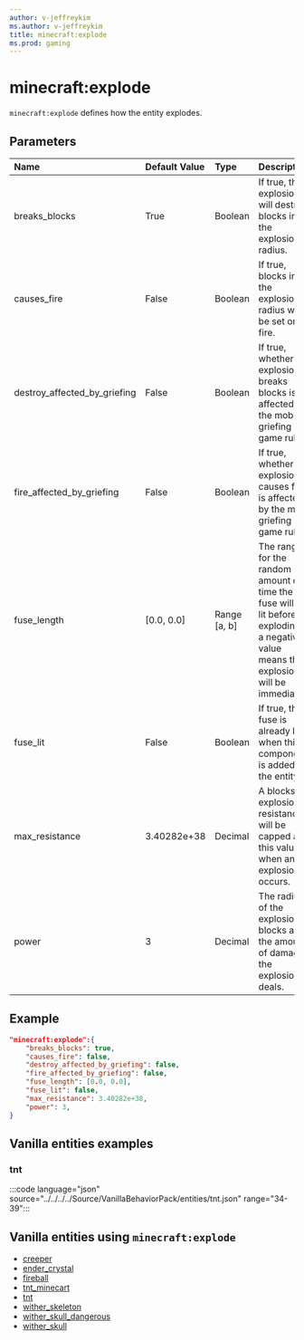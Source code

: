 ```yaml
---
author: v-jeffreykim
ms.author: v-jeffreykim
title: minecraft:explode
ms.prod: gaming
---
```


# minecraft:explode

`minecraft:explode` defines how the entity explodes.

## Parameters

|Name |Default Value  |Type  |Description  |
|:----------|:----------|:----------|:----------|
| breaks_blocks| True| Boolean| If true, the explosion will destroy blocks in the explosion radius. |
| causes_fire| False| Boolean| If true, blocks in the explosion radius will be set on fire. |
| destroy_affected_by_griefing| False| Boolean| If true, whether the explosion breaks blocks is affected by the mob griefing game rule. |
| fire_affected_by_griefing| False| Boolean| If true, whether the explosion causes fire is affected by the mob griefing game rule. |
| fuse_length| [0.0, 0.0]| Range [a, b]| The range for the random amount of time the fuse will be lit before exploding, a negative value means the explosion will be immediate. |
| fuse_lit| False| Boolean| If true, the fuse is already lit when this component is added to the entity. |
| max_resistance| 3.40282e+38| Decimal| A blocks explosion resistance will be capped at this value when an explosion occurs. |
| power| 3| Decimal| The radius of the explosion in blocks and the amount of damage the explosion deals. |

## Example

```json
"minecraft:explode":{
    "breaks_blocks": true,
    "causes_fire": false,
    "destroy_affected_by_griefing": false,
    "fire_affected_by_griefing": false,
    "fuse_length": [0.0, 0.0],
    "fuse_lit": false,
    "max_resistance": 3.40282e+38,
    "power": 3,
}
```

## Vanilla entities examples

### tnt

:::code language="json" source="../../../../Source/VanillaBehaviorPack/entities/tnt.json" range="34-39":::

## Vanilla entities using `minecraft:explode`

- [creeper](../../../../Source/VanillaBehaviorPack_Snippets/entities/creeper.md)
- [ender_crystal](../../../../Source/VanillaBehaviorPack_Snippets/entities/ender_crystal.md)
- [fireball](../../../../Source/VanillaBehaviorPack_Snippets/entities/fireball.md)
- [tnt_minecart](../../../../Source/VanillaBehaviorPack_Snippets/entities/tnt_minecart.md)
- [tnt](../../../../Source/VanillaBehaviorPack_Snippets/entities/tnt.md)
- [wither_skeleton](../../../../Source/VanillaBehaviorPack_Snippets/entities/wither_skeleton.md)
- [wither_skull_dangerous](../../../../Source/VanillaBehaviorPack_Snippets/entities/wither_skull_dangerous.md)
- [wither_skull](../../../../Source/VanillaBehaviorPack_Snippets/entities/wither_skull.md)